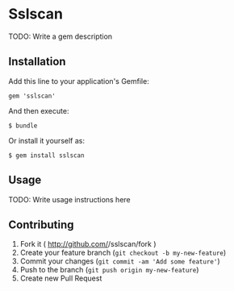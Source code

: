 # Sslscan

TODO: Write a gem description

## Installation

Add this line to your application's Gemfile:

    gem 'sslscan'

And then execute:

    $ bundle

Or install it yourself as:

    $ gem install sslscan

## Usage

TODO: Write usage instructions here

## Contributing

1. Fork it ( http://github.com/<my-github-username>/sslscan/fork )
2. Create your feature branch (`git checkout -b my-new-feature`)
3. Commit your changes (`git commit -am 'Add some feature'`)
4. Push to the branch (`git push origin my-new-feature`)
5. Create new Pull Request
